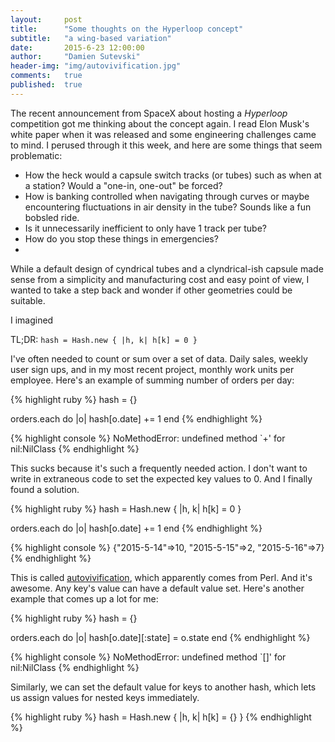 ```yaml
---
layout:     post
title:      "Some thoughts on the Hyperloop concept"
subtitle:   "a wing-based variation"
date:       2015-6-23 12:00:00
author:     "Damien Sutevski"
header-img: "img/autovivification.jpg"
comments:   true
published:  true
---
```


The recent announcement from SpaceX about hosting a *Hyperloop* competition got me thinking about the concept again. I read Elon Musk's white paper when it was released and some engineering challenges came to mind. I perused through it this week, and here are some things that seem problematic:

* How the heck would a capsule switch tracks (or tubes) such as when at a station? Would a "one-in, one-out" be forced?
* How is banking controlled when navigating through curves or maybe encountering fluctuations in air density in the tube? Sounds like a fun bobsled ride.
* Is it unnecessarily inefficient to only have 1 track per tube?
* How do you stop these things in emergencies?
*

While a default design of cyndrical tubes and a clyndrical-ish capsule made sense from a simplicity and manufacturing cost and easy point of view, I wanted to take a step back and wonder if other geometries could be suitable.

I imagined <a href=""></a>



TL;DR: ```hash = Hash.new { |h, k| h[k] = 0 }```

I've often needed to count or sum over a set of data. Daily sales, weekly user sign ups, and in my most recent project, monthly work units per employee. Here's an example of summing number of orders per day:

{% highlight ruby %}
hash = {}

orders.each do |o|
  hash[o.date] += 1
end
{% endhighlight %}

{% highlight console %}
NoMethodError: undefined method `+' for nil:NilClass
{% endhighlight %}

This sucks because it's such a frequently needed action. I don't want to write in extraneous code to set the expected key values to 0. And I finally found a solution.

{% highlight ruby %}
hash = Hash.new { |h, k| h[k] = 0 }

orders.each do |o|
  hash[o.date] += 1
end
{% endhighlight %}

{% highlight console %}
{"2015-5-14"=>10, "2015-5-15"=>2, "2015-5-16"=>7}
{% endhighlight %}

This is called [autovivification](http://en.wikipedia.org/wiki/Autovivification), which apparently comes from Perl. And it's awesome. Any key's value can have a default value set. Here's another example that comes up a lot for me:

{% highlight ruby %}
hash = {}

orders.each do |o|
  hash[o.date][:state] = o.state
end
{% endhighlight %}

{% highlight console %}
NoMethodError: undefined method `[]' for nil:NilClass
{% endhighlight %}

Similarly, we can set the default value for keys to another hash, which lets us assign values for nested keys immediately.

{% highlight ruby %}
hash = Hash.new { |h, k| h[k] = {} }
{% endhighlight %}
